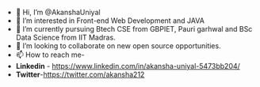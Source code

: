 - 👋 Hi, I’m @AkanshaUniyal
- 👀 I’m interested in Front-end Web Development and JAVA
- 🌱 I’m currently pursuing Btech CSE from GBPIET, Pauri garhwal and BSc Data Science from IIT Madras.
- 💞️ I’m looking to collaborate on new open source opportunities.
- 📫 How to reach me-
- **Linkedin** - https://www.linkedin.com/in/akansha-uniyal-5473bb204/
- **Twitter**-https://twitter.com/akansha212

<!---
AkanshaUniyal/AkanshaUniyal is a ✨ special ✨ repository because its `README.md` (this file) appears on your GitHub profile.
You can click the Preview link to take a look at your changes.
--->
